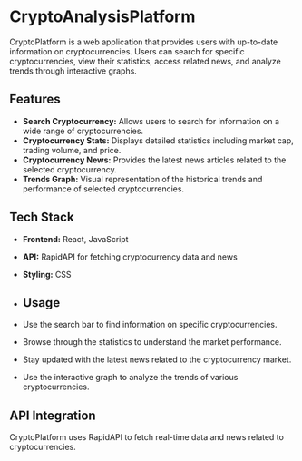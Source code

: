 # CryptoAnalysisPlatform

CryptoPlatform is a web application that provides users with up-to-date information on cryptocurrencies. Users can search for specific cryptocurrencies, view their statistics, access related news, and analyze trends through interactive graphs.

## Features

- **Search Cryptocurrency:** Allows users to search for information on a wide range of cryptocurrencies.
- **Cryptocurrency Stats:** Displays detailed statistics including market cap, trading volume, and price.
- **Cryptocurrency News:** Provides the latest news articles related to the selected cryptocurrency.
- **Trends Graph:** Visual representation of the historical trends and performance of selected cryptocurrencies.

## Tech Stack

- **Frontend:** React, JavaScript
- **API:** RapidAPI for fetching cryptocurrency data and news
- **Styling:** CSS
- ## Usage

- Use the search bar to find information on specific cryptocurrencies.
- Browse through the statistics to understand the market performance.
- Stay updated with the latest news related to the cryptocurrency market.
- Use the interactive graph to analyze the trends of various cryptocurrencies.

## API Integration

CryptoPlatform uses RapidAPI to fetch real-time data and news related to cryptocurrencies.
